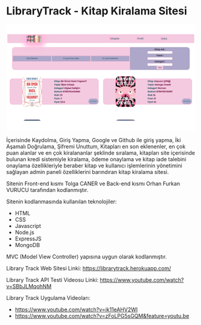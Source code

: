 # LibraryTrack - Kitap Kiralama Sitesi

![alt text](librarytrack.png)

İçerisinde Kaydolma, Giriş Yapma, Google ve Github ile giriş yapma, İki Aşamalı Doğrulama, Şifremi Unuttum, Kitapları en son eklenenler, en çok puan alanlar ve en çok kiralananlar şeklinde sıralama,
kitapları site içerisinde bulunan kredi sistemiyle kiralama, ödeme onaylama ve kitap iade talebini onaylama özellikleriyle beraber kitap ve kullanıcı işlemlerinin yönetimini sağlayan admin paneli özelliklerini barındıran
kitap kiralama sitesi.

Sitenin Front-end kısmı Tolga CANER ve Back-end kısmı Orhan Furkan VURUCU tarafından kodlanmıştır.

Sitenin kodlanmasında kullanılan teknolojiler:
- HTML
- CSS
- Javascript
- Node.js
- ExpressJS
- MongoDB

MVC (Model View Controller) yapısına uygun olarak kodlanmıştır.

Library Track Web Sitesi Linki: https://librarytrack.herokuapp.com/

Library Track API Testi Videosu Linki: https://www.youtube.com/watch?v=SBbJLMqohNM

Library Track Uygulama Videoları:
- https://www.youtube.com/watch?v=ik11eAHV2WI
- https://www.youtube.com/watch?v=zFoLPG5sGQM&feature=youtu.be


